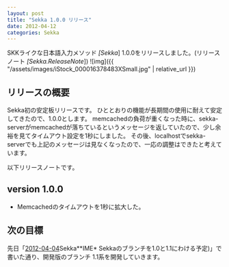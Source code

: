 ```yaml
---
layout: post
title: "Sekka 1.0.0 リリース"
date: 2012-04-12
categories: Sekka
---
```

SKKライクな日本語入力メソッド *[Sekka*] 1.0.0をリリースしました。(リリースノート *[Sekka.ReleaseNote*])
 ![img]({{ "/assets/images/iStock_000016378483XSmall.jpg" | relative_url }})

## リリースの概要
Sekka初の安定板リリースです。
ひととおりの機能が長期間の使用に耐えて安定してきたので、1.0.0とします。
memcachedの負荷が重くなった時に、sekka-serverがmemcachedが落ちているというメッセージを返していたので、少し余裕を見てタイムアウト設定を1秒にしました。
その後、localhostでsekka-serverでも上記のメッセージは見なくなったので、一応の調整はできたと考えています。

以下リリースノートです。
## version 1.0.0
- Memcachedのタイムアウトを1秒に拡大した。

## 次の目標
先日「[2012-04-04](2012-04-04-post.md)Sekka**IME* Sekkaのブランチを1.0と1.1にわける予定)」で書いた通り、開発版のブランチ 1.1系を開発していきます。
